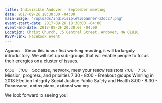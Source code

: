 ```yaml
---
title: Indivisible Andover - September meeting
date: 2017-09-26 18:30:00 -04:00
main-image: "/uploads/indivisible%20banner-a3dcc7.png"
event-start-date: 2017-09-26 18:30:00 -04:00
event-end-date: 2017-09-26 20:30:00 -04:00
Location: Christ Church, 25 Central Street, Andover, MA 01810
RSVP-link: Facebook event
---
```


Agenda - Since this is our first working meeting, it will be largely introductory. We will set up sub-groups that will enable people to focus their energies on a cluster of issues. 

6:30 - 7:00 - Socialize, network, meet your fellow resistors
7:00 - 7:30 - Mission, progress, and priorities
7:30 - 8:00 - Breakout groups
Winning in 2018
Election Integrity
Social Justice
Public Safety and Health
8:00 - 8:30 - Reconvene, action plans, optional war cry

We look forward to seeing you!